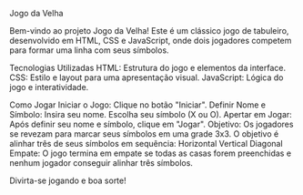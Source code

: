 Jogo da Velha

Bem-vindo ao projeto Jogo da Velha! Este é um clássico jogo de tabuleiro, desenvolvido em HTML, CSS e JavaScript, onde dois jogadores competem para formar uma linha com seus símbolos.

Tecnologias Utilizadas
HTML: Estrutura do jogo e elementos da interface.
CSS: Estilo e layout para uma apresentação visual.
JavaScript: Lógica do jogo e interatividade.

Como Jogar
Iniciar o Jogo: Clique no botão "Iniciar".
Definir Nome e Símbolo:
Insira seu nome.
Escolha seu símbolo (X ou O).
Apertar em Jogar: Após definir seu nome e símbolo, clique em "Jogar".
Objetivo: Os jogadores se revezam para marcar seus símbolos em uma grade 3x3. O objetivo é alinhar três de seus símbolos em sequência:
Horizontal
Vertical
Diagonal
Empate: O jogo termina em empate se todas as casas forem preenchidas e nenhum jogador conseguir alinhar três símbolos.

Divirta-se jogando e boa sorte!